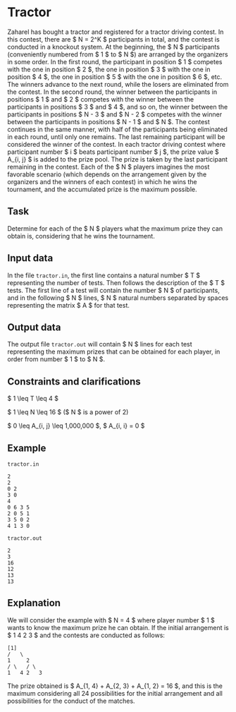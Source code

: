 # Tractor

Zaharel has bought a tractor and registered for a tractor driving contest. In this contest, there are $ N = 2^K $ participants in total, and the contest is conducted in a knockout system. At the beginning, the $ N $ participants (conveniently numbered from $ 1 $ to $ N $) are arranged by the organizers in some order. In the first round, the participant in position $ 1 $ competes with the one in position $ 2 $, the one in position $ 3 $ with the one in position $ 4 $, the one in position $ 5 $ with the one in position $ 6 $, etc. The winners advance to the next round, while the losers are eliminated from the contest. In the second round, the winner between the participants in positions $ 1 $ and $ 2 $ competes with the winner between the participants in positions $ 3 $ and $ 4 $, and so on, the winner between the participants in positions $ N - 3 $ and $ N - 2 $ competes with the winner between the participants in positions $ N - 1 $ and $ N $. The contest continues in the same manner, with half of the participants being eliminated in each round, until only one remains. The last remaining participant will be considered the winner of the contest. In each tractor driving contest where participant number $ i $ beats participant number $ j $, the prize value $ A_{i, j} $ is added to the prize pool. The prize is taken by the last participant remaining in the contest. Each of the $ N $ players imagines the most favorable scenario (which depends on the arrangement given by the organizers and the winners of each contest) in which he wins the tournament, and the accumulated prize is the maximum possible.

## Task

Determine for each of the $ N $ players what the maximum prize they can obtain is, considering that he wins the tournament.

## Input data

In the file `tractor.in`, the first line contains a natural number $ T $ representing the number of tests. Then follows the description of the $ T $ tests. The first line of a test will contain the number $ N $ of participants, and in the following $ N $ lines, $ N $ natural numbers separated by spaces representing the matrix $ A $ for that test.

## Output data

The output file `tractor.out` will contain $ N $ lines for each test representing the maximum prizes that can be obtained for each player, in order from number $ 1 $ to $ N $.

## Constraints and clarifications

$ 1 \leq T \leq 4 $

$ 1 \leq N \leq 16 $ ($ N $ is a power of 2)

$ 0 \leq A_{i, j} \leq 1\,000\,000 $, $ A_{i, i} = 0 $

## Example

`tractor.in`
```
2 
2 
0 2 
3 0 
4 
0 6 3 5 
2 0 5 1 
3 5 0 2 
4 1 3 0 
```

`tractor.out`
```
2 
3 
16 
12 
13 
13 
```

## Explanation

We will consider the example with $ N = 4 $ where player number $ 1 $ wants to know the maximum prize he can obtain. If the initial arrangement is $ 1 4 2 3 $ and the contests are conducted as follows:

```
[1] 
/   \
1     2 
/ \   / \
1   4 2   3 
```

The prize obtained is $ A_{1, 4} + A_{2, 3} + A_{1, 2} = 16 $, and this is the maximum considering all 24 possibilities for the initial arrangement and all possibilities for the conduct of the matches.